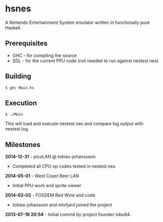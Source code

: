 hsnes
=====

A Nintendo Entertainment System emulator written in functionally pure Haskell.

Prerequisites
---
* GHC - for compiling the source
* SDL - for the current PPU code (not needed to run against nestest.nes)

Building
--------
```
$ ghc Main.hs
```

Execution
---------
```
$ ./Main
```
This will load and execute nestest.nes and compare log output with nestest.log.


Milestones
----------

**2014-12-31** - picoLAN @ tobias-johanssson
  * Completed all CPU op codes tested in nestest.nes

**2014-05-01** - West Coast Beer LAN
  * Initial PPU work and sprite viewer

**2014-02-02** - FOSDEM Red Wine and code
  * tobias-johansson and mlofjard joined the project

**2013-07-18 20:54** - Initial commit by project founder lobo84.
